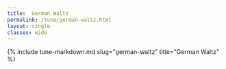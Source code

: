 ```yaml
---
title:  German Waltz
permalink: /tune/german-waltz.html
layout: single
classes: wide
---
```

{% include tune-markdown.md slug="german-waltz" title="German Waltz" %}
